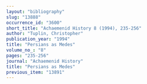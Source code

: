 ```yaml
---
layout: "bibliography"
slug: "13888"
occurrence_id: "3600"
short_title: "Achaemenid History 8 (1994), 235-256"
author: "Tuplin, Christopher"
publication_year: "1994"
title: "Persians as Medes"
volume_no_: "8"
pages: "235-256"
journal: "Achaemenid History"
title: "Persians as Medes"
previous_item: "13891"
---
```

